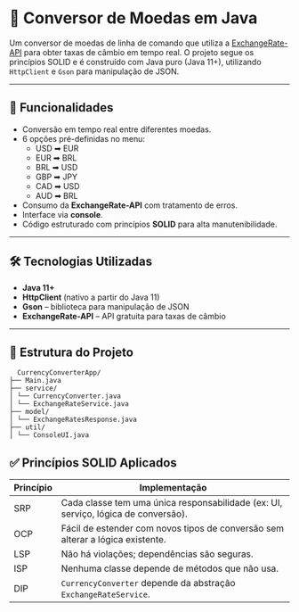# 💱 Conversor de Moedas em Java

Um conversor de moedas de linha de comando que utiliza a [ExchangeRate-API](https://www.exchangerate-api.com/) para obter taxas de câmbio em tempo real. O projeto segue os princípios SOLID e é construído com Java puro (Java 11+), utilizando `HttpClient` e `Gson` para manipulação de JSON.

---

## 🚀 Funcionalidades

- Conversão em tempo real entre diferentes moedas.
- 6 opções pré-definidas no menu:
  - USD ➡ EUR
  - EUR ➡ BRL
  - BRL ➡ USD
  - GBP ➡ JPY
  - CAD ➡ USD
  - AUD ➡ BRL
- Consumo da **ExchangeRate-API** com tratamento de erros.
- Interface via **console**.
- Código estruturado com princípios **SOLID** para alta manutenibilidade.

---

## 🛠 Tecnologias Utilizadas

- **Java 11+**
- **HttpClient** (nativo a partir do Java 11)
- **Gson** – biblioteca para manipulação de JSON
- **ExchangeRate-API** – API gratuita para taxas de câmbio

---

## 📁 Estrutura do Projeto

```
  CurrencyConverterApp/
├── Main.java
├── service/
│ └── CurrencyConverter.java
│ └── ExchangeRateService.java
├── model/
│ └── ExchangeRatesResponse.java
├── util/
│ └── ConsoleUI.java
```

## ✅ Princípios SOLID Aplicados
| Princípio | Implementação                                                                      |
| --------- | ---------------------------------------------------------------------------------- |
| SRP       | Cada classe tem uma única responsabilidade (ex: UI, serviço, lógica de conversão). |
| OCP       | Fácil de estender com novos tipos de conversão sem alterar a lógica existente.     |
| LSP       | Não há violações; dependências são seguras.                                        |
| ISP       | Nenhuma classe depende de métodos que não usa.                                     |
| DIP       | `CurrencyConverter` depende da abstração `ExchangeRateService`.                    |
